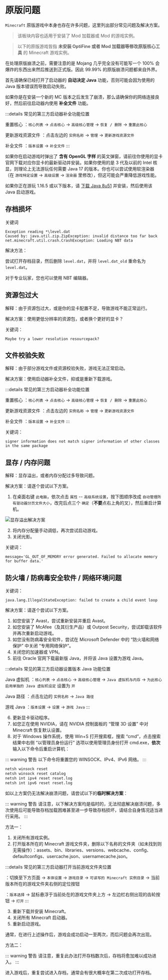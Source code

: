 # 原版问题

`Minecraft` 原版游戏中本身也存在许多问题，这里列出部分常见问题及解决方案。

> 该板块内容也适用于安装了 Mod 加载器或 Mod 的游戏实例。

> 以下的原版游戏皆指 **未安装 OptiFine 或者 Mod 加载器等修改原版核心工具** 的 Minecraft 游戏实例。

在处理原版崩溃之前，需要注意的是 Mojang 几乎完全没有可能写一个 100% 会爆炸的东西出来然后推送到正式版。因此 99.99% 的原版崩溃问题都来自外界。

首先请确保已经打开了启动器的 **自动决定 Java** 功能，否则可能会因为使用的 Java 版本错误而导致启动失败。

如果你是在安装一个新的 MC 版本之后发生了崩溃，那么请确保你的网络连接良好，然后前往启动器内使用 **补全文件** 功能。

:::details 常见的第三方启动器补全功能位置

重置核心 <LauncherBadge type="bakaxl" text="BakaXL" />：`核心列表` -> `点击核心` -> `高级核心管理` -> `恢复 / 删除` -> `重置此核心`

更新游戏资源文件 <LauncherBadge type="hmcl" text="HMCL" />：点击左边的 `实例名称` -> `管理` -> `更新游戏资源文件`

补全文件 <LauncherBadge type="pcl" text="PCL2" />：`版本设置` -> `补全文件`
:::

如果你在启动游戏时弹出了 **含有 OpenGL 字样** 的英文弹窗，请前往你使用的显卡官网下载对应你显卡的最新驱动并安装。如果你使用的是 3 代及以前的 Intel 核显，则理论上无法游玩任何需要 Java 17 的版本。你也可以尝试使用软渲染器<LauncherBadge type="hmcl" text="仅 HMCL" />（在 `游戏特定设置` -> `高级设置` -> `渲染器` 里修改），但这可能会严重降低游戏性能。

如果你正在游玩 1.16.5 或以下版本，请 [下载 Java 8u51](https://cdn.crashmc.com/https://github.com/frekele/oracle-java/releases/download/8u51-b16/jre-8u51-windows-x64.exe) 并安装，然后使用该 Java 启动游戏。

## 存档损坏

关键词

```
Exception reading *\level.dat
Caused by: java.util.zip.ZipException: invalid distance too far back
net.minecraft.util.crash.CrashException: Loading NBT data
```

解决方法：

尝试打开存档目录，然后删除 `level.dat`，并将 `level.dat_old` 重命名为 `level.dat`。

对于专业玩家，您也可以使用 NBT 编辑器。

## 资源包过大

解释：由于资源包过大，或是你的显卡配置不足，导致游戏不能正常运行。

解决方案：使用更低分辨率的资源包，或者换个更好的显卡？

关键词：

```
Maybe try a lower resolution resourcepack?
```

## 文件校验失败

解释：由于部分游戏文件或资源校验失败，游戏无法正常启动。

解决方案：使用启动器补全文件，抑或是重新下载游戏。

:::details 常见的第三方启动器补全功能位置

重置核心 <LauncherBadge type="bakaxl" text="BakaXL" />：`核心列表` -> `点击核心` -> `高级核心管理` -> `恢复 / 删除` -> `重置此核心`

更新游戏资源文件 <LauncherBadge type="hmcl" text="HMCL" />：点击左边的 `实例名称` -> `管理` -> `更新游戏资源文件`

补全文件 <LauncherBadge type="pcl" text="PCL2" />：`版本设置` -> `补全文件`
:::

关键词：

```
signer information does not match signer information of other classes in the same package
```

## 显存 / 内存问题

解释：显存溢出，或者内存分配过多导致问题。

解决方案：请逐个尝试以下方案。

1. 在桌面右键 `此电脑`，依次点击 `属性` -- `高级系统设置`，按下图顺序改成 `自动管理所有驱动器分页文件大小`，改完后点三个 `确定`（**不要**点右上角的叉），然后重启计算机。

![显存溢出解决方案](https://img.kookapp.cn/assets/2023-03/bGbLMNRnws1020j1.png)

2. 将内存分配量手动调低，再次尝试启动游戏。
3. 关闭光影。

关键词：

```
message='GL_OUT_OF_MEMORY error generated. Failed to allocate memory for buffer data.'
```

## 防火墙 / 防病毒安全软件 / 网络环境问题

关键词：

```
java.lang.IllegalStateException: failed to create a child event loop
```

解决方案：请逐个尝试以下方案。

1. 如您安装了 Avast，尝试重新安装并重启 Avast。
2. 如您安装了 McAfee（及其衍生产品）或 Outpost Security，尝试卸载该软件并再次重新启动游戏。
3. 如您没有防病毒安全软件，尝试在 Microsoft Defender 中的 “防火墙和网络保护” 中关闭 “专用网络保护”。
4. 关闭您的加速器或 VPN。
5. 前往 Oracle 官网下载最新版 Java，并将该 Java 设置为游戏 Java。

:::details 常见的第三方启动器设置版本 Java 功能位置

Java 虚拟机 <LauncherBadge type="bakaxl" text="BakaXL" />：`核心列表` -> `点击核心` -> `高级核心管理` -> `Java 虚拟机与内存` -> `为此核心启用单独的 Java 虚拟机设定` 设置为 `开`

Java 路径 <LauncherBadge type="hmcl" text="HMCL" />：点击左边的 `实例名称` -> `Java 路径`

游戏 Java <LauncherBadge type="pcl" text="PCL2" />：`版本设置` -> `设置` -> `游戏 Java`
:::

6. 更新显卡驱动程序。
7. 如您正在使用 NVIDIA，请在 NVIDIA 控制面板的 “管理 3D 设置” 中对 Minecraft 恢复默认设置。
8. 对于 Windows 操作系统，使用 Win+S 打开搜索框，搜索 “cmd”，点击搜索结果中右侧 “以管理员身份运行” 选项以使用管理员身份打开 cmd.exe，**依次**输入以下命令后重启计算机：

::: warning 警告
以下命令将重置您的 WINSOCK、IPv4、IPv6 网络。
:::

```bat
netsh winsock reset 
netsh winsock reset catalog 
netsh int ipv4 reset reset.log 
netsh int ipv6 reset reset.log
```

如以上方案仍无法解决崩溃问题，请尝试以下的**临时解决方案**：

::: warning 警告
请注意，以下解决方案均是临时的，无法彻底解决崩溃问题，多次使用后可能导致存档加载困难甚至进一步导致存档损坏，请结合自身情况适当进行采用。
:::

方法一：

1. 关闭所有游戏实例。
2. 打开版本所在的 Minecraft 游戏文件夹，删除以下名称的文件夹（如未找到则无需操作）：assets、bin、libraries、versions、webcache、config、defaultconfigs、usercache.json、usernamecache.json。

:::details 常见的第三方启动器打开当前游戏文件夹位置

<LauncherBadge type="bakaxl" text="BakaXL" />：切换至下方页面 -> `本体设置` -> `游戏目录` -> `可读写的 Minecraft 实例目录` -> 当前版本所在的游戏文件夹右侧的定位按钮

<LauncherBadge type="pcl" text="PCL2" />：`版本选择` -> 鼠标悬浮于当前处在的游戏文件夹上方 -> 左边栏右侧出现的齿轮按钮 -> `打开`
:::

3. 重新下载并安装 Minecraft。
4. 关闭所有 Minecraft 启动器。
5. 重新启动游戏。

通常，在进行上述操作后，游戏会成功启动一至两次，而后问题会再次出现。

方法二：

::: warning 警告
请注意，重复此办法打开存档数次后，存档将愈加难以成功进入。
:::

进入游戏后，重复尝试进入存档，通常会有很大概率在第二次成功打开存档。